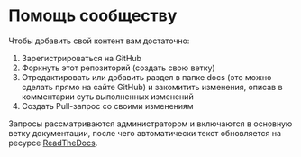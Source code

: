 # Помощь сообществу

Чтобы добавить свой контент вам достаточно:

1. Зарегистрироваться на GitHub
2. Форкнуть этот репозиторий (создать свою ветку)
3. Отредактировать или добавить раздел в папке docs (это можно сделать прямо на сайте GitHub) и закомитить изменения, описав в комментарии суть выполненных изменений
4. Создать Pull-запрос со своими изменениям

Запросы рассматриваются администратором и включаются в основную ветку документации, после чего автоматически текст обновляется на ресурсе [ReadTheDocs](http://cutecare.readthedocs.io).
